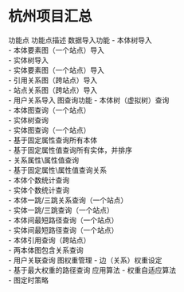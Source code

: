 # 杭州项目汇总
功能点	功能点描述
数据导入功能	- 本体树导入 <br>- 本体要素图（一个站点）导入 <br>- 实体树导入 <br>- 实体要素图（一个站点）导入 <br>- 引用关系图（跨站点）导入 <br>- 站点关系图（跨站点）导入 <br>- 用户关系导入
图查询功能	- 本体树（虚拟树）查询 <br>- 本体图查询（一个站点） <br>- 实体树查询 <br>- 实体图查询（一个站点） <br>- 基于固定属性查询所有本体 <br>- 基于固定属性值查询所有实体，并排序 <br>- 关系属性\属性值查询 <br>- 基于固定属性\属性值查询关系 <br>- 本体个数统计查询 <br>- 实体个数统计查询 <br>- 本体一跳/三跳关系查询（一个站点） <br>- 实体一跳/三跳查询（一个站点） <br>- 本体间最短路径查询（一个站点） <br>- 实体间最短路径查询（一个站点） <br>- 本体引用查询（跨站点） <br>- 两本体图包含关系查询 <br>- 用户关联查询
图权重管理	- 边（关系）权重设定 <br>- 基于最大权重的路径查询
应用算法	- 权重自适应算法 <br>- 图定时策略

